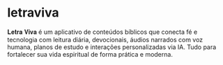 # letraviva
𝐋𝐞𝐭𝐫𝐚 𝐕𝐢𝐯𝐚 é um aplicativo de conteúdos bíblicos que conecta fé e tecnologia com leitura diária, devocionais, áudios narrados com voz humana, planos de estudo e interações personalizadas via IA. Tudo para fortalecer sua vida espiritual de forma prática e moderna.
